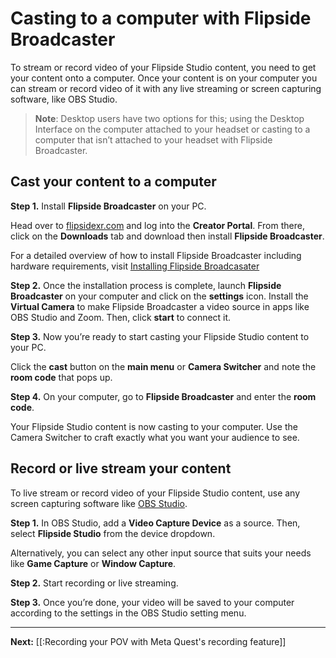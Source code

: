# Casting to a computer with Flipside Broadcaster

To stream or record video of your Flipside Studio content, you need to get your content onto a computer.  Once your content is on your computer you can stream or record video of it with any live streaming or screen capturing software, like OBS Studio.

>**Note**: Desktop users have two options for this; using the Desktop Interface on the computer attached to your headset or casting to a computer that isn’t attached to your headset with Flipside Broadcaster.  

## Cast your content to a computer

**Step 1.** Install **Flipside Broadcaster** on your PC. 

Head over to [flipsidexr.com](www.flipsidexr.com) and log into the **Creator Portal**. From there, click on the **Downloads** tab and download then install **Flipside Broadcaster**.  

For a detailed overview of how to install Flipside Broadcaster including hardware requirements, visit [Installing Flipside Broadcasater](https://www.flipsidexr.com/docs/2023.1/studio/getting-started/installing-flipside-broadcaster)

**Step 2.** Once the installation process is complete, launch **Flipside Broadcaster** on your computer and click on the **settings** icon.  Install the **Virtual Camera** to make Flipside Broadcaster a video source in apps like OBS Studio and Zoom. Then, click **start** to connect it.

**Step 3.** Now you’re ready to start casting your Flipside Studio content to your PC. 

Click the **cast** button on the **main menu** or **Camera Switcher** and note the **room code** that pops up.

**Step 4.** On your computer, go to **Flipside Broadcaster** and enter the **room code**. 

Your Flipside Studio content is now casting to your computer. Use the Camera Switcher to craft exactly what you want your audience to see.

## Record or live stream your content

To live stream or  record video of your Flipside Studio content, use any screen capturing software like  [OBS Studio](https://obsproject.com/).

**Step 1.**  In OBS Studio, add a **Video Capture Device** as a source. Then, select **Flipside Studio** from the device dropdown.

Alternatively, you can select any other input source that suits your needs like **Game Capture** or **Window Capture**.

**Step 2.** Start recording or live streaming.

**Step 3.** Once you’re done, your video will be saved to your computer according to the settings in the OBS Studio setting menu.


---

**Next:** [[:Recording your POV with Meta Quest's recording feature]]

